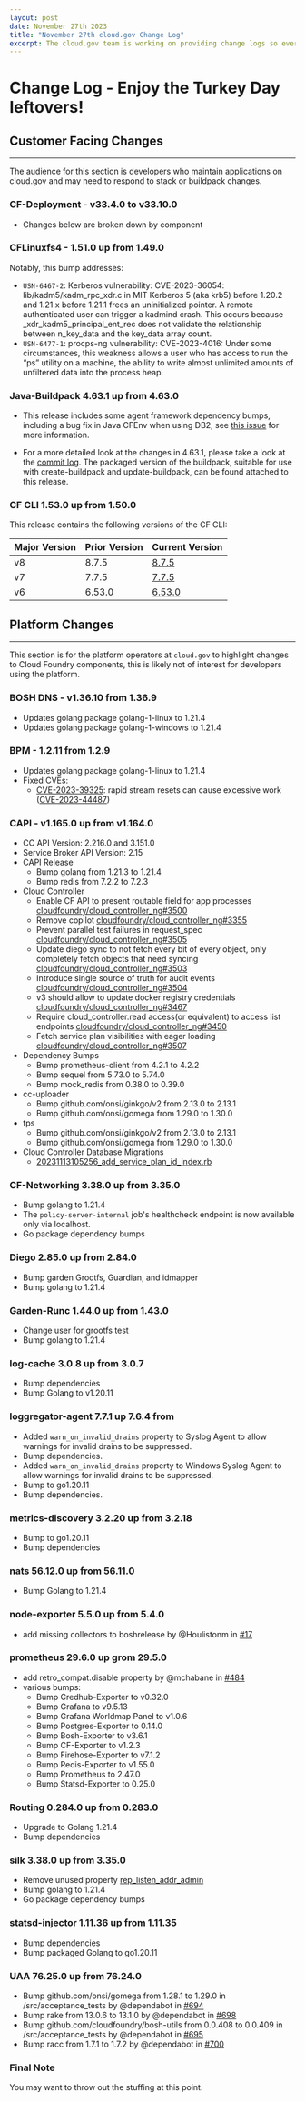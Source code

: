 ```yaml
---
layout: post
date: November 27th 2023
title: "November 27th cloud.gov Change Log"
excerpt: The cloud.gov team is working on providing change logs so everyone can see new features and updates.
---
```


# Change Log - Enjoy the Turkey Day leftovers!

## Customer Facing Changes
---

The audience for this section is developers who maintain applications on cloud.gov and may need to respond to stack or buildpack changes.

### CF-Deployment - v33.4.0 to v33.10.0

* Changes below are broken down by component

### CFLinuxfs4 - 1.51.0 up from 1.49.0

Notably, this bump addresses:

* `USN-6467-2`: Kerberos vulnerability: CVE-2023-36054: lib/kadm5/kadm_rpc_xdr.c in MIT Kerberos 5 (aka krb5) before 1.20.2 and 1.21.x before 1.21.1 frees an uninitialized pointer. A remote authenticated user can trigger a kadmind crash. This occurs because _xdr_kadm5_principal_ent_rec does not validate the relationship between n_key_data and the key_data array count.
* `USN-6477-1`: procps-ng vulnerability: CVE-2023-4016: Under some circumstances, this weakness allows a user who has access to run the “ps” utility on a machine, the ability to write almost unlimited amounts of unfiltered data into the process heap.


### Java-Buildpack 4.63.1 up from 4.63.0
* This release includes some agent framework dependency bumps, including a bug fix in Java CFEnv when using DB2, see [this issue](https://github.com/pivotal-cf/java-cfenv/issues/231) for more information.

* For a more detailed look at the changes in 4.63.1, please take a look at the [commit log](https://github.com/cloudfoundry/java-buildpack/compare/v4.63.0...v4.63.1). The packaged version of the buildpack, suitable for use with create-buildpack and update-buildpack, can be found attached to this release.



### CF CLI  1.53.0 up from 1.50.0

This release contains the following versions of the CF CLI:


| Major Version | Prior Version | Current Version |
| --------------|---------------|-----------------|
| v8 | 8.7.5 | [8.7.5](https://github.com/cloudfoundry/cli/releases/tag/v8.7.5) |
| v7 | 7.7.5 | [7.7.5](https://github.com/cloudfoundry/cli/releases/tag/v7.7.5) |
| v6 | 6.53.0 | [6.53.0](https://github.com/cloudfoundry/cli/releases/tag/v6.53.0) |



## Platform Changes
---

This section is for the platform operators at `cloud.gov` to highlight changes to Cloud Foundry components, this is likely not of interest for developers using the platform.


### BOSH DNS - v1.36.10 from 1.36.9

* Updates golang package golang-1-linux to 1.21.4
* Updates golang package golang-1-windows to 1.21.4

### BPM -  1.2.11 from 1.2.9

* Updates golang package golang-1-linux to 1.21.4
* Fixed CVEs:
  * [CVE-2023-39325](https://github.com/advisories/GHSA-4374-p667-p6c8): rapid stream resets can cause excessive work ([CVE-2023-44487](https://github.com/advisories/GHSA-qppj-fm5r-hxr3))

### CAPI - v1.165.0 up from v1.164.0

* CC API Version: 2.216.0 and 3.151.0
* Service Broker API Version: 2.15
* CAPI Release
  * Bump golang from 1.21.3 to 1.21.4
  * Bump redis from 7.2.2 to 7.2.3
* Cloud Controller
  * Enable CF API to present routable field for app processes [cloudfoundry/cloud_controller_ng#3500](https://github.com/cloudfoundry/cloud_controller_ng/pull/3500)
  * Remove copilot [cloudfoundry/cloud_controller_ng#3355](https://github.com/cloudfoundry/cloud_controller_ng/pull/3355)
  * Prevent parallel test failures in request_spec [cloudfoundry/cloud_controller_ng#3505](https://github.com/cloudfoundry/cloud_controller_ng/pull/3505)
  * Update diego sync to not fetch every bit of every object, only completely fetch objects that need syncing [cloudfoundry/cloud_controller_ng#3503](https://github.com/cloudfoundry/cloud_controller_ng/pull/3503)
  * Introduce single source of truth for audit events [cloudfoundry/cloud_controller_ng#3504](https://github.com/cloudfoundry/cloud_controller_ng/pull/3504)
  * v3 should allow to update docker registry credentials [cloudfoundry/cloud_controller_ng#3467](https://github.com/cloudfoundry/cloud_controller_ng/pull/3467)
  * Require cloud_controller.read access(or equivalent) to access list endpoints [cloudfoundry/cloud_controller_ng#3450](https://github.com/cloudfoundry/cloud_controller_ng/pull/3450)
  * Fetch service plan visibilities with eager loading [cloudfoundry/cloud_controller_ng#3507](https://github.com/cloudfoundry/cloud_controller_ng/pull/3507)
* Dependency Bumps
  * Bump prometheus-client from 4.2.1 to 4.2.2
  * Bump sequel from 5.73.0 to 5.74.0
  * Bump mock_redis from 0.38.0 to 0.39.0
* cc-uploader
  * Bump github.com/onsi/ginkgo/v2 from 2.13.0 to 2.13.1
  * Bump github.com/onsi/gomega from 1.29.0 to 1.30.0
* tps
  * Bump github.com/onsi/ginkgo/v2 from 2.13.0 to 2.13.1
  * Bump github.com/onsi/gomega from 1.29.0 to 1.30.0
* Cloud Controller Database Migrations
  * [20231113105256_add_service_plan_id_index.rb](https://github.com/cloudfoundry/cloud_controller_ng/blob/e0a82e324a1b9fb959f8f05dcbfcd39dc8d1b74a/db/migrations/20231113105256_add_service_plan_id_index.rb)



### CF-Networking 3.38.0 up from 3.35.0
* Bump golang to 1.21.4
* The `policy-server-internal` job's healthcheck endpoint is now available only via localhost.
* Go package dependency bumps

### Diego 2.85.0 up from 2.84.0
* Bump garden Grootfs, Guardian, and idmapper
* Bump golang to 1.21.4

### Garden-Runc 1.44.0 up from 1.43.0
* Change user for grootfs test
* Bump golang to 1.21.4

### log-cache 3.0.8 up from 3.0.7
* Bump dependencies
* Bump Golang to v1.20.11

### loggregator-agent 7.7.1 up 7.6.4 from 
* Added `warn_on_invalid_drains` property to Syslog Agent to allow warnings for invalid drains to be suppressed.
* Bump dependencies.
* Added `warn_on_invalid_drains` property to Windows Syslog Agent to allow warnings for invalid drains to be suppressed.
* Bump to go1.20.11
* Bump dependencies.

### metrics-discovery 3.2.20 up from 3.2.18
* Bump to go1.20.11
* Bump dependencies

### nats 56.12.0 up from 56.11.0
* Bump Golang to 1.21.4

### node-exporter 5.5.0 up from 5.4.0
* add missing collectors to boshrelease by @Houlistonm in [#17](https://github.com/bosh-prometheus/node-exporter-boshrelease/pull/17)

### prometheus 29.6.0 up grom 29.5.0
* add retro_compat.disable property by @mchabane in [#484](https://github.com/bosh-prometheus/prometheus-boshrelease/pull/484)
* various bumps:
  * Bump Credhub-Exporter to v0.32.0
  * Bump Grafana to v9.5.13
  * Bump Grafana Worldmap Panel to v1.0.6
  * Bump Postgres-Exporter to 0.14.0
  * Bump Bosh-Exporter to v3.6.1
  * Bump CF-Exporter to v1.2.3
  * Bump Firehose-Exporter to v7.1.2
  * Bump Redis-Exporter to v1.55.0
  * Bump Prometheus to 2.47.0
  * Bump Statsd-Exporter to 0.25.0

### Routing 0.284.0 up from 0.283.0
* Upgrade to Golang 1.21.4
* Bump dependencies

### silk 3.38.0 up from 3.35.0
* Remove unused property [rep_listen_addr_admin](https://github.com/cloudfoundry/silk-release/commit/ee98f5a9d1e1f7c82a3c8055b0e5aacf087538f8)
* Bump golang to 1.21.4
* Go package dependency bumps

### statsd-injector 1.11.36 up from 1.11.35
* Bump dependencies
* Bump packaged Golang to go1.20.11


### UAA 76.25.0 up from 76.24.0
* Bump github.com/onsi/gomega from 1.28.1 to 1.29.0 in /src/acceptance_tests by @dependabot in [#694](https://github.com/cloudfoundry/uaa-release/pull/694)
* Bump rake from 13.0.6 to 13.1.0 by @dependabot in [#698](https://github.com/cloudfoundry/uaa-release/pull/698)
* Bump github.com/cloudfoundry/bosh-utils from 0.0.408 to 0.0.409 in /src/acceptance_tests by @dependabot in [#695](https://github.com/cloudfoundry/uaa-release/pull/695)
* Bump racc from 1.7.1 to 1.7.2 by @dependabot in [#700](https://github.com/cloudfoundry/uaa-release/pull/700)


### Final Note

You may want to throw out the stuffing at this point.
